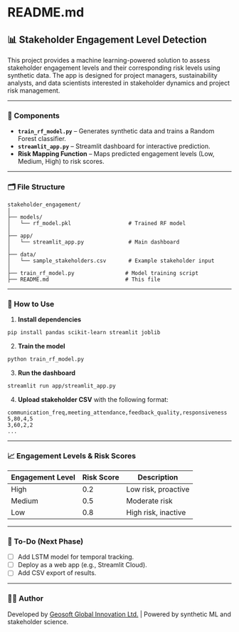 # README.md

## 📊 Stakeholder Engagement Level Detection

This project provides a machine learning-powered solution to assess stakeholder engagement levels and their corresponding risk levels using synthetic data. The app is designed for project managers, sustainability analysts, and data scientists interested in stakeholder dynamics and project risk management.

---

### 🔧 Components

- **`train_rf_model.py`** – Generates synthetic data and trains a Random Forest classifier.
- **`streamlit_app.py`** – Streamlit dashboard for interactive prediction.
- **Risk Mapping Function** – Maps predicted engagement levels (Low, Medium, High) to risk scores.

---

### 🗂️ File Structure
```
stakeholder_engagement/
│
├── models/
│   └── rf_model.pkl                  # Trained RF model
│
├── app/
│   └── streamlit_app.py              # Main dashboard
│
├── data/
│   └── sample_stakeholders.csv       # Example stakeholder input
│
├── train_rf_model.py                # Model training script
├── README.md                        # This file
```

---

### 🚀 How to Use
1. **Install dependencies**
```bash
pip install pandas scikit-learn streamlit joblib
```

2. **Train the model**
```bash
python train_rf_model.py
```

3. **Run the dashboard**
```bash
streamlit run app/streamlit_app.py
```

4. **Upload stakeholder CSV** with the following format:
```csv
communication_freq,meeting_attendance,feedback_quality,responsiveness
5,80,4,5
3,60,2,2
...
```

---

### 📈 Engagement Levels & Risk Scores
| Engagement Level | Risk Score | Description          |
|------------------|------------|----------------------|
| High             | 0.2        | Low risk, proactive  |
| Medium           | 0.5        | Moderate risk        |
| Low              | 0.8        | High risk, inactive  |

---

### 📌 To-Do (Next Phase)
- [ ] Add LSTM model for temporal tracking.
- [ ] Deploy as a web app (e.g., Streamlit Cloud).
- [ ] Add CSV export of results.

---

### 👨‍💻 Author
Developed by [Geosoft Global Innovation Ltd.](https://github.com/Akajiaku1) | Powered by synthetic ML and stakeholder science.
